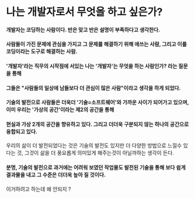 # 나는 개발자로서 무엇을 하고 싶은가?
#### 개발자는 코딩하는 사람이다. 반은 맞고 반은 설명이 부족하다고 생각한다. 
#### 사람들이 가진 문제에 관심을 가지고 그 문제를 해결하기 위해 애쓰는 사람, 그리고 이를 코딩이라는 도구로 해결하는 사람. 
#### '개발자'라는 직무의 시작점에 서있는 나는 '개발자'는 무엇을 하는 사람인가? 라는 질문을 통해 
#### 그들은 "사람들의 일상에 남들보다 더 관심이 많은 사람"이라고 생각을 하게 되었다.
#### 기술의 발전으로 사람들은 더욱더 '기술=소프트웨어'와 가까운 사이가 되어가고 있으며, 이미 우리는 '가상의 공간'이라는 제2의 공간을 통해 
#### 현실과 가상 2개의 공간을 향유하고 있다. 그리고 더더욱 구분되지 않는 하나의 공간으로 융합되고 있다.
우리의 삶이 더 발전되었다는 것은 기술의 발전도 있지만 더 다양한 방법으로 느낄수 있다는 것, 그것이 삶을 더 풍요롭게 의미있게 해주는것이 아닐까하는 생각이 든다.
#### 분명, 기술의 발전으로 과거에는 어려워 보였던 작업물도 발전된 기술을 통해 보다 쉽게 결과물을 내고 그 수준은 더더욱 높아 질 것이다.


이거하려고 하는데 왜 안되지 ?
